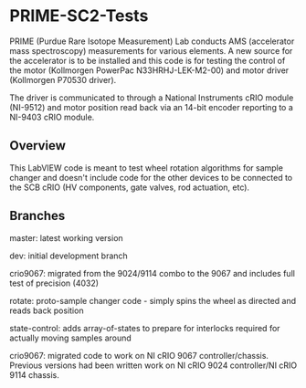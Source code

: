 # PRIME-SC2-Tests

PRIME (Purdue Rare Isotope Measurement) Lab conducts AMS (accelerator mass spectroscopy) measurements for various elements.  A new source for the accelerator is to be installed and this code is for testing the control of the motor (Kollmorgen PowerPac N33HRHJ-LEK-M2-00) and motor driver (Kollmorgen P70530 driver).

The driver is communicated to through a National Instruments cRIO module (NI-9512) and motor position read back via an 14-bit encoder reporting to a NI-9403 cRIO module.

##  Overview

This LabVIEW code is meant to test wheel rotation algorithms for sample changer and doesn't include code for the other devices to be connected to the SCB cRIO (HV components, gate valves, rod actuation, etc).


## Branches
master: latest working version

dev: initial development branch

crio9067: migrated from the 9024/9114 combo to the 9067 and includes full test of precision (4032)

rotate: proto-sample changer code - simply spins the wheel as directed and reads back position

state-control: adds array-of-states to prepare for interlocks required for actually moving samples around

crio9067: migrated code to work on NI cRIO 9067 controller/chassis.  Previous versions had been written work on NI cRIO 9024 controller/NI cRIO 9114 chassis.

